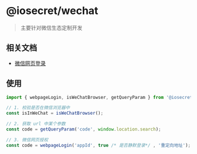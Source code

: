 # @iosecret/wechat

> 主要针对微信生态定制开发

## 相关文档

- [微信网页登录](https://developers.weixin.qq.com/doc/offiaccount/OA_Web_Apps/Wechat_webpage_authorization.html)

## 使用

```typescript
import { webpageLogin, isWeChatBrowser, getQueryParam } from '@iosecret/wechat';

// 1. 校验是否在微信浏览器中
const isInWeChat = isWeChatBrowser();

// 2. 获取 url 中某个参数
const code = getQueryParam('code', window.location.search);

// 3. 微信网页授权
const code = webpageLogin('appId', true /* 是否静默登录*/ , '重定向地址');
```